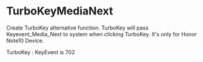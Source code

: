 # TurboKeyMediaNext
Create TurboKey alternative function.
TurboKey will pass Keyevent_Media_Next to system when clicking TurboKey. It's only for Honor Note10 Device.


TurboKey : KeyEvent is 702
